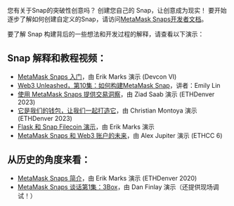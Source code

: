 您有关于Snap的突破性创意吗？ 创建您自己的 Snap，让创意成为现实！ 要开始逐步了解如何创建自定义的Snap，请访问[MetaMask Snaps开发者文档](https://docs.metamask.io/guide/snaps.html?utm_source=metamaskSupport&utm_medium=knowledge-base&utm_campaign=2023_Sep_snaps-launch_content_createyourown)。


要了解 Snap 构建背后的一些想法和开发过程的解释，请查看以下演示：


Snap 解释和教程视频：
-------------


* [MetaMask Snaps 入门](https://www.youtube.com/watch?v=XXqTjgcnPqM)，由 Erik Marks 演示 (Devcon VI)
* [Web3 Unleashed，第10集：如何构建MetaMask Snap](https://www.youtube.com/watch?v=Tvfma567BhU)，讲者：Emily Lin
* [使用 MetaMask Snaps 提供交易洞察](https://www.youtube.com/watch?v=dtov_vhfz4k)，由 Ziad Saab 演示 (ETHDenver 2023)
* [它是我们的钱包，让我们一起打造它](https://www.youtube.com/watch?v=G6qunL2gnjE)，由 Christian Montoya 演示 (ETHDenver 2023)
* [Flask 和 Snap Filecoin 演示](https://www.youtube.com/watch?v=14uEYdgyEr8)，由 Erik Marks 演示
* [MetaMask Snaps 和 Web3 账户的未来](https://www.youtube.com/watch?v=awTGajoXnZI)，由 Alex Jupiter 演示 (ETHCC 6)


从历史的角度来看：
---------


* [MetaMask Snaps 简介](https://www.youtube.com/watch?v=k5R8HVyNFxQ)，由 Erik Marks 演示 (ETHDenver 2020)
* [MetaMask Snaps 谈话第1集：3Box](https://www.youtube.com/watch?v=_veXcPQ1u0U)，由 Dan Finlay 演示（还提供现场调试！）
